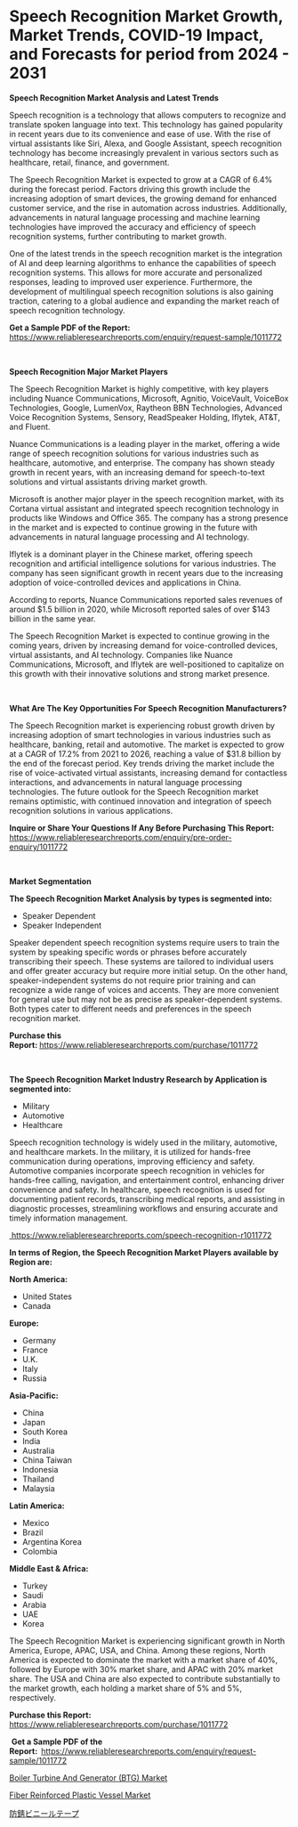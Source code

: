 <p><h1>Speech Recognition Market Growth, Market Trends, COVID-19 Impact, and Forecasts for period from 2024 - 2031</h1></p><p><strong>Speech Recognition Market Analysis and Latest Trends</strong></p>
<p><p>Speech recognition is a technology that allows computers to recognize and translate spoken language into text. This technology has gained popularity in recent years due to its convenience and ease of use. With the rise of virtual assistants like Siri, Alexa, and Google Assistant, speech recognition technology has become increasingly prevalent in various sectors such as healthcare, retail, finance, and government.</p><p>The Speech Recognition Market is expected to grow at a CAGR of 6.4% during the forecast period. Factors driving this growth include the increasing adoption of smart devices, the growing demand for enhanced customer service, and the rise in automation across industries. Additionally, advancements in natural language processing and machine learning technologies have improved the accuracy and efficiency of speech recognition systems, further contributing to market growth.</p><p>One of the latest trends in the speech recognition market is the integration of AI and deep learning algorithms to enhance the capabilities of speech recognition systems. This allows for more accurate and personalized responses, leading to improved user experience. Furthermore, the development of multilingual speech recognition solutions is also gaining traction, catering to a global audience and expanding the market reach of speech recognition technology.</p></p>
<p><strong>Get a Sample PDF of the Report:&nbsp;</strong> <a href="https://www.reliableresearchreports.com/enquiry/request-sample/1011772">https://www.reliableresearchreports.com/enquiry/request-sample/1011772</a></p>
<p>&nbsp;</p>
<p><strong>Speech Recognition Major Market Players</strong></p>
<p><p>The Speech Recognition Market is highly competitive, with key players including Nuance Communications, Microsoft, Agnitio, VoiceVault, VoiceBox Technologies, Google, LumenVox, Raytheon BBN Technologies, Advanced Voice Recognition Systems, Sensory, ReadSpeaker Holding, Iflytek, AT&T, and Fluent.</p><p>Nuance Communications is a leading player in the market, offering a wide range of speech recognition solutions for various industries such as healthcare, automotive, and enterprise. The company has shown steady growth in recent years, with an increasing demand for speech-to-text solutions and virtual assistants driving market growth.</p><p>Microsoft is another major player in the speech recognition market, with its Cortana virtual assistant and integrated speech recognition technology in products like Windows and Office 365. The company has a strong presence in the market and is expected to continue growing in the future with advancements in natural language processing and AI technology.</p><p>Iflytek is a dominant player in the Chinese market, offering speech recognition and artificial intelligence solutions for various industries. The company has seen significant growth in recent years due to the increasing adoption of voice-controlled devices and applications in China.</p><p>According to reports, Nuance Communications reported sales revenues of around $1.5 billion in 2020, while Microsoft reported sales of over $143 billion in the same year.</p><p>The Speech Recognition Market is expected to continue growing in the coming years, driven by increasing demand for voice-controlled devices, virtual assistants, and AI technology. Companies like Nuance Communications, Microsoft, and Iflytek are well-positioned to capitalize on this growth with their innovative solutions and strong market presence.</p></p>
<p>&nbsp;</p>
<p><strong>What Are The Key Opportunities For Speech Recognition Manufacturers?</strong></p>
<p><p>The Speech Recognition market is experiencing robust growth driven by increasing adoption of smart technologies in various industries such as healthcare, banking, retail and automotive. The market is expected to grow at a CAGR of 17.2% from 2021 to 2026, reaching a value of $31.8 billion by the end of the forecast period. Key trends driving the market include the rise of voice-activated virtual assistants, increasing demand for contactless interactions, and advancements in natural language processing technologies. The future outlook for the Speech Recognition market remains optimistic, with continued innovation and integration of speech recognition solutions in various applications.</p></p>
<p><strong>Inquire or Share Your Questions If Any Before Purchasing This Report:</strong> <a href="https://www.reliableresearchreports.com/enquiry/pre-order-enquiry/1011772">https://www.reliableresearchreports.com/enquiry/pre-order-enquiry/1011772</a></p>
<p>&nbsp;</p>
<p><strong>Market Segmentation</strong></p>
<p><strong>The Speech Recognition Market Analysis by types is segmented into:</strong></p>
<p><ul><li>Speaker Dependent</li><li>Speaker Independent</li></ul></p>
<p><p>Speaker dependent speech recognition systems require users to train the system by speaking specific words or phrases before accurately transcribing their speech. These systems are tailored to individual users and offer greater accuracy but require more initial setup. On the other hand, speaker-independent systems do not require prior training and can recognize a wide range of voices and accents. They are more convenient for general use but may not be as precise as speaker-dependent systems. Both types cater to different needs and preferences in the speech recognition market.</p></p>
<p><strong>Purchase this Report:&nbsp;</strong><a href="https://www.reliableresearchreports.com/purchase/1011772">https://www.reliableresearchreports.com/purchase/1011772</a></p>
<p>&nbsp;</p>
<p><strong>The Speech Recognition Market Industry Research by Application is segmented into:</strong></p>
<p><ul><li>Military</li><li>Automotive</li><li>Healthcare</li></ul></p>
<p><p>Speech recognition technology is widely used in the military, automotive, and healthcare markets. In the military, it is utilized for hands-free communication during operations, improving efficiency and safety. Automotive companies incorporate speech recognition in vehicles for hands-free calling, navigation, and entertainment control, enhancing driver convenience and safety. In healthcare, speech recognition is used for documenting patient records, transcribing medical reports, and assisting in diagnostic processes, streamlining workflows and ensuring accurate and timely information management.</p></p>
<p><a href="https://www.reliableresearchreports.com/speech-recognition-r1011772">&nbsp;https://www.reliableresearchreports.com/speech-recognition-r1011772</a></p>
<p><strong>In terms of Region, the Speech Recognition Market Players available by Region are:</strong></p>
<p>
    <p> <strong> North America: </strong>
        <ul>
            <li>United States</li>
            <li>Canada</li>
        </ul>
        </p> 
    <p> <strong> Europe: </strong>
        <ul>
            <li>Germany</li>
            <li>France</li>
            <li>U.K.</li>
            <li>Italy</li>
            <li>Russia</li>
        </ul>
        </p> 
    <p> <strong> Asia-Pacific: </strong>
        <ul>
            <li>China</li>
            <li>Japan</li>
            <li>South Korea</li>
            <li>India</li>
            <li>Australia</li>
            <li>China Taiwan</li>
            <li>Indonesia</li>
            <li>Thailand</li>
            <li>Malaysia</li>
        </ul>
        </p> 
    <p> <strong> Latin America: </strong>
        <ul>
            <li>Mexico</li>
            <li>Brazil</li>
            <li>Argentina Korea</li>
            <li>Colombia</li>
        </ul>
        </p> 
    <p> <strong> Middle East & Africa: </strong>
        <ul>
            <li>Turkey</li>
            <li>Saudi</li>
            <li>Arabia</li>
            <li>UAE</li>
            <li>Korea</li>
        </ul>
    </p>
    </p>
<p><p>The Speech Recognition Market is experiencing significant growth in North America, Europe, APAC, USA, and China. Among these regions, North America is expected to dominate the market with a market share of 40%, followed by Europe with 30% market share, and APAC with 20% market share. The USA and China are also expected to contribute substantially to the market growth, each holding a market share of 5% and 5%, respectively.</p></p>
<p><strong>Purchase this Report: </strong><a href="https://www.reliableresearchreports.com/purchase/1011772">https://www.reliableresearchreports.com/purchase/1011772</a></p>
<p>&nbsp;<strong>Get a Sample PDF of the Report:&nbsp;&nbsp;</strong><a href="https://www.reliableresearchreports.com/enquiry/request-sample/1011772">https://www.reliableresearchreports.com/enquiry/request-sample/1011772</a></p>
<p><strong></strong></p>
<p><p><a href="https://github.com/Sinjinluong3e0awx2m195k76/Market-Research-Report-List-3/blob/main/boiler-turbine-and-generator-btg-market.md">Boiler Turbine And Generator (BTG) Market</a></p><p><a href="https://github.com/shotows/Market-Research-Report-List-3/blob/main/fiber-reinforced-plastic-vessel-market.md">Fiber Reinforced Plastic Vessel Market</a></p><p><a href="https://github.com/LizaHeller2023/Market-Research-Report-List-1/blob/main/9953030170959.md">防錆ビニールテープ</a></p></p>
